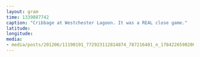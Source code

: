 ```yaml
---
layout: gram
time: 1339887742
caption: "Cribbage at Westchester Lagoon. It was a REAL close game."
latitude: 
longitude: 
media:
- media/posts/201206/11190191_772923112814874_787216401_n_17842265902000351.jpg
---
```

